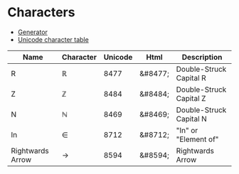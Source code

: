 # Characters

- [Generator](https://fsymbols.com/generators/blackboard-bold-double-struck/)
- [Unicode character table](https://unicode-table.com/en/)

| Name | Character | Unicode | Html     | Description |
|------|-----------|---------|----------|-------------|
| R | ℝ | 8477 | \&#8477; | Double-Struck Capital R |
| Z | ℤ | 8484 | \&#8484; | Double-Struck Capital Z |
| N | ℕ | 8469 | \&#8469; | Double-Struck Capital N |
| In | ∈ | 8712 | \&#8712; | "In" or "Element of" |
| Rightwards Arrow | → | 8594 | \&#8594; | Rightwards Arrow |
